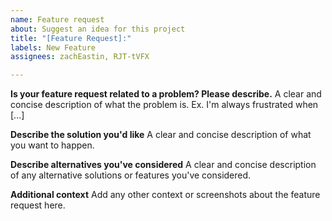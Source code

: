 ```yaml
---
name: Feature request
about: Suggest an idea for this project
title: "[Feature Request]:"
labels: New Feature
assignees: zachEastin, RJT-tVFX

---
```


**Is your feature request related to a problem? Please describe.**
A clear and concise description of what the problem is. Ex. I'm always frustrated when [...]

**Describe the solution you'd like**
A clear and concise description of what you want to happen.

**Describe alternatives you've considered**
A clear and concise description of any alternative solutions or features you've considered.

**Additional context**
Add any other context or screenshots about the feature request here.
